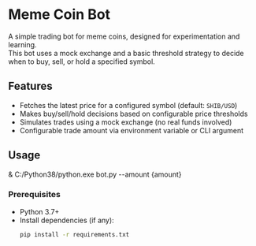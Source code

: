 # Meme Coin Bot

A simple trading bot for meme coins, designed for experimentation and learning.  
This bot uses a mock exchange and a basic threshold strategy to decide when to buy, sell, or hold a specified symbol.

## Features

- Fetches the latest price for a configured symbol (default: `SHIB/USD`)
- Makes buy/sell/hold decisions based on configurable price thresholds
- Simulates trades using a mock exchange (no real funds involved)
- Configurable trade amount via environment variable or CLI argument

## Usage

& C:/Python38/python.exe bot.py --amount {amount}

### Prerequisites

- Python 3.7+
- Install dependencies (if any):  
  ```sh
  pip install -r requirements.txt

